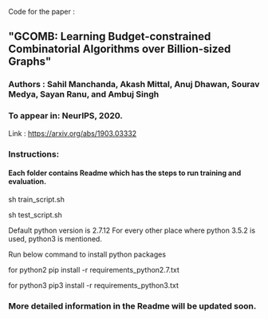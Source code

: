 
Code for the paper :
## "GCOMB: Learning Budget-constrained Combinatorial Algorithms over Billion-sized Graphs"

### Authors : Sahil Manchanda, Akash Mittal, Anuj Dhawan, Sourav Medya, Sayan Ranu, and Ambuj Singh

### To appear in: NeurIPS, 2020.

Link : https://arxiv.org/abs/1903.03332

### Instructions:

#### Each folder contains Readme which has the steps to run training and evaluation.
sh train_script.sh

sh test_script.sh


Default python version is 2.7.12
For every other place where python 3.5.2 is used, python3 is mentioned.

Run below command to install python packages

for python2
pip install -r requirements_python2.7.txt


for python3
pip3 install -r requirements_python3.txt


### More detailed information in the Readme will be updated soon.


